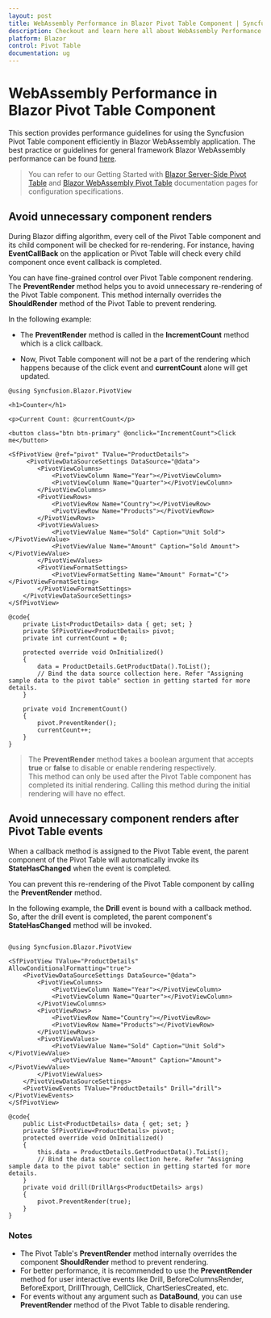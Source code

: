 ```yaml
---
layout: post
title: WebAssembly Performance in Blazor Pivot Table Component | Syncfusion
description: Checkout and learn here all about WebAssembly Performance in Syncfusion Blazor Pivot Table component and more.
platform: Blazor
control: Pivot Table
documentation: ug
---
```


# WebAssembly Performance in Blazor Pivot Table Component

This section provides performance guidelines for using the Syncfusion Pivot Table component efficiently in Blazor WebAssembly application. The best practice or guidelines for general framework Blazor WebAssembly performance can be found [here](https://docs.microsoft.com/en-us/aspnet/core/blazor/webassembly-performance-best-practices).

> You can refer to our Getting Started with [Blazor Server-Side Pivot Table](https://blazor.syncfusion.com/documentation/pivot-table/getting-started#blazor-server-app) and [Blazor WebAssembly Pivot Table](https://blazor.syncfusion.com/documentation/pivot-table/getting-started#blazor-webassembly-app) documentation pages for configuration specifications.

## Avoid unnecessary component renders

During Blazor diffing algorithm, every cell of the Pivot Table component and its child component will be checked for re-rendering. For instance, having **EventCallBack** on the application or Pivot Table will check every child component once event callback is completed.

You can have fine-grained control over Pivot Table component rendering. The **PreventRender** method helps you to avoid unnecessary re-rendering of the Pivot Table component. This method internally overrides the **ShouldRender** method of the Pivot Table to prevent rendering.

In the following example:

* The **PreventRender** method is called in the **IncrementCount** method which is a click callback.

* Now, Pivot Table component will not be a part of the rendering which happens because of the click event and **currentCount** alone will get updated.

```cshtml
@using Syncfusion.Blazor.PivotView

<h1>Counter</h1>

<p>Current Count: @currentCount</p>

<button class="btn btn-primary" @onclick="IncrementCount">Click me</button>

<SfPivotView @ref="pivot" TValue="ProductDetails">
     <PivotViewDataSourceSettings DataSource="@data">
        <PivotViewColumns>
            <PivotViewColumn Name="Year"></PivotViewColumn>
            <PivotViewColumn Name="Quarter"></PivotViewColumn>
        </PivotViewColumns>
        <PivotViewRows>
            <PivotViewRow Name="Country"></PivotViewRow>
            <PivotViewRow Name="Products"></PivotViewRow>
        </PivotViewRows>
        <PivotViewValues>
            <PivotViewValue Name="Sold" Caption="Unit Sold"></PivotViewValue>
            <PivotViewValue Name="Amount" Caption="Sold Amount"></PivotViewValue>
        </PivotViewValues>
        <PivotViewFormatSettings>
            <PivotViewFormatSetting Name="Amount" Format="C"></PivotViewFormatSetting>
        </PivotViewFormatSettings>
    </PivotViewDataSourceSettings>
</SfPivotView>

@code{
    private List<ProductDetails> data { get; set; } 
    private SfPivotView<ProductDetails> pivot;   
    private int currentCount = 0;
    
    protected override void OnInitialized()
    {
        data = ProductDetails.GetProductData().ToList();
        // Bind the data source collection here. Refer "Assigning sample data to the pivot table" section in getting started for more details.
    }

    private void IncrementCount()
    {
        pivot.PreventRender();
        currentCount++;
    }
}
```

> The **PreventRender** method takes a boolean argument that accepts **true** or **false** to disable or enable rendering respectively.<br /> This method can only be used after the Pivot Table component has completed its initial rendering. Calling this method during the initial rendering will have no effect.

## Avoid unnecessary component renders after Pivot Table events

When a callback method is assigned to the Pivot Table event, the parent component of the Pivot Table will automatically invoke its **StateHasChanged** when the event is completed.

You can prevent this re-rendering of the Pivot Table component by calling the **PreventRender** method.

In the following example, the **Drill** event is bound with a callback method. So, after the drill event is completed, the parent component's **StateHasChanged** method will be invoked.

```cshtml

@using Syncfusion.Blazor.PivotView

<SfPivotView TValue="ProductDetails" AllowConditionalFormatting="true">
    <PivotViewDataSourceSettings DataSource="@data">
        <PivotViewColumns>
            <PivotViewColumn Name="Year"></PivotViewColumn>
            <PivotViewColumn Name="Quarter"></PivotViewColumn>
        </PivotViewColumns>
        <PivotViewRows>
            <PivotViewRow Name="Country"></PivotViewRow>
            <PivotViewRow Name="Products"></PivotViewRow>
        </PivotViewRows>
        <PivotViewValues>
            <PivotViewValue Name="Sold" Caption="Unit Sold"></PivotViewValue>
            <PivotViewValue Name="Amount" Caption="Amount"></PivotViewValue>
        </PivotViewValues>
    </PivotViewDataSourceSettings>
    <PivotViewEvents TValue="ProductDetails" Drill="drill"></PivotViewEvents>
</SfPivotView>

@code{
    public List<ProductDetails> data { get; set; }
    private SfPivotView<ProductDetails> pivot;
    protected override void OnInitialized()
    {
        this.data = ProductDetails.GetProductData().ToList();
        // Bind the data source collection here. Refer "Assigning sample data to the pivot table" section in getting started for more details.
    }
    private void drill(DrillArgs<ProductDetails> args)
    {
        pivot.PreventRender(true);
    }
}

```

### Notes

* The Pivot Table's **PreventRender** method internally overrides the component **ShouldRender** method to prevent rendering.
* For better performance, it is recommended to use the **PreventRender** method for user interactive events like Drill, BeforeColumnsRender, BeforeExport, DrillThrough, CellClick, ChartSeriesCreated, etc.
* For events without any argument such as **DataBound**, you can use **PreventRender** method of the Pivot Table to disable rendering.